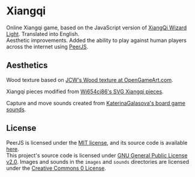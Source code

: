 # Xiangqi

Online Xiangqi game, based on the JavaScript version of 
[XiangQi Wizard Light](https://github.com/xqbase/xqwlight).  Translated into English.  
Aesthetic improvements.  Added the ability to play against human players across the 
internet using [PeerJS](https://peerjs.com/).

## Aesthetics

Wood texture based on 
[JCW's Wood texture at OpenGameArt.com](https://opengameart.org/content/wood-texture-tiles).

Xiangqi pieces modified from 
[Wj654cj86's SVG Xiangqi pieces](https://commons.wikimedia.org/wiki/Category:Xiangqi_pieces).

Capture and move sounds created from 
[KaterinaGalasova's board game sounds](https://freesound.org/people/KaterinaGalasova/sounds/461931/).

## License

PeerJS is licensed under the [MIT license](https://tldrlegal.com/license/mit-license), 
and its source code is available [here](https://github.com/peers/peerjs).  
This project's source code is licensed under [GNU General Public License v2.0](./LICENSE).
Images and sounds in the `images` and `sounds` directories are licensed under the 
[Creative Commons 0 License](https://creativecommons.org/publicdomain/zero/1.0/).
